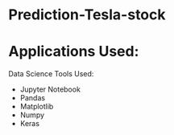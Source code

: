# Prediction-Tesla-stock


# Applications Used:

Data Science Tools Used:
- Jupyter Notebook
- Pandas
- Matplotlib
- Numpy
- Keras
